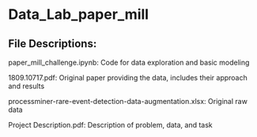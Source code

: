 # Data_Lab_paper_mill

## File Descriptions:
paper_mill_challenge.ipynb: Code for data exploration and basic modeling

1809.10717.pdf: Original paper providing the data, includes their approach and results

processminer-rare-event-detection-data-augmentation.xlsx: Original raw data

Project Description.pdf: Description of problem, data, and task
